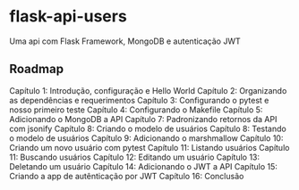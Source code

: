 # flask-api-users

Uma api com Flask Framework, MongoDB e autenticação JWT



## Roadmap

Capítulo 1: Introdução, configuração e Hello World
Capítulo 2: Organizando as dependências e requerimentos
Capítulo 3: Configurando o pytest e nosso primeiro teste
Capítulo 4: Configurando o Makefile
Capítulo 5: Adicionando o MongoDB a API
Capítulo 7: Padronizando retornos da API com jsonify
Capítulo 8: Criando o modelo de usuários
Capítulo 8: Testando o modelo de usuários
Capítulo 9: Adicionando o marshmallow
Capítulo 10: Criando um novo usuário com pytest
Capítulo 11: Listando usuários
Capítulo 11: Buscando usuários
Capítulo 12: Editando um usuário
Capítulo 13: Deletando um usuário
Capítulo 14: Adicionando o JWT a API
Capítulo 15: Criando a app de autênticação por JWT
Capítulo 16: Conclusão

